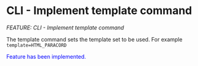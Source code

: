 # CLI - Implement template command
_FEATURE: CLI - Implement template command_

The template command sets the template set to be used. For example ```template=HTML_PARACORD```

<span style="color:blue">Feature has been implemented.</span>
